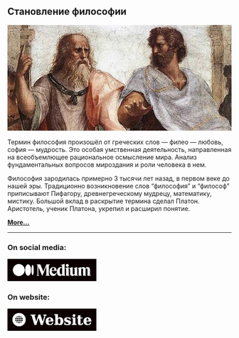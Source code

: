 Становление философии
---

![picture](images/preview.jpg)

Термин философия произошёл от греческих слов — филео — любовь, софия — мудрость. Это особая умственная деятельность, направленная на всеобъемлющее
рациональное осмысление мира. Анализ фундаментальных вопросов мироздания и роли человека в нем.

Философия зародилась примерно 3 тысячи лет назад, в первом веке до нашей эры. Традиционно возникновение слов “философия” и “философ” приписывают
Пифагору, древнегреческому мудрецу, математику, мистику. Большой вклад в раскрытие термина сделал Платон. Аристотель, ученик Платона, укрепил и
расширил понятие.

[**More...**]()

---

### On social media:

[![picture](images/medium.png)](https://keygenqt.medium.com/становление-философии-bb43de3cb2ae)

### On website:

[![picture](images/website.png)](https://keygenqt.com/blog/becoming)